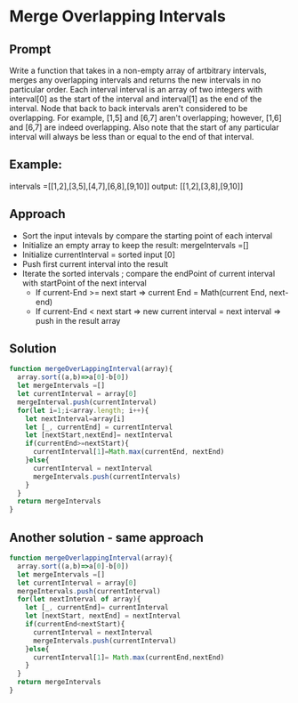 # Merge Overlapping Intervals
## Prompt
Write a function that takes in a non-empty array of artbitrary intervals, merges any overlapping intervals and returns the new intervals in no particular order.
Each interval interval is an array of two integers with interval[0] as the start of the interval and interval[1] as the end of the interval.
Node that back to back intervals aren't considered to be overlapping. For example, [1,5] and [6,7] aren't overlapping; however, [1,6] and [6,7] are indeed overlapping.
Also note that the start of any particular interval will always be less than or equal to the end of that interval.

## Example:
intervals =[[1,2],[3,5],[4,7],[6,8],[9,10]]
output: [[1,2],[3,8],[9,10]]

## Approach
  - Sort the input intevals by compare the starting point of each interval
  - Initialize an empty array to keep the result: mergeIntervals =[]
  - Initialize currentInterval = sorted input [0]
  - Push first current interval into the result
  - Iterate the sorted intervals ; compare the endPoint of current interval with startPoint of the next interval
      - If current-End >= next start => current End = Math(current End, next-end)
      - If current-End < next start => new current interval = next interval => push in the result array

## Solution
```js
function mergeOverLappingInterval(array){
  array.sort((a,b)=>a[0]-b[0])
  let mergeIntervals =[]
  let currentInterval = array[0]
  mergeInterval.push(currentInterval)
  for(let i=1;i<array.length; i++){
    let nextInterval=array[i]
    let [_, currentEnd] = currentInterval
    let [nextStart,nextEnd]= nextInterval
    if(currentEnd>=nextStart){
      currentInterval[1]=Math.max(currentEnd, nextEnd)
    }else{
      currentInterval = nextInterval
      mergeIntervals.push(currentIntervals)
    }
  }
  return mergeIntervals
}

```
## Another solution - same approach

```js
function mergeOverlappingInterval(array){
  array.sort((a,b)=>a[0]-b[0])
  let mergeIntervals =[]
  let currentInterval = array[0]
  mergeIntervals.push(currentInterval)
  for(let nextInterval of array){
    let [_, currentEnd]= currentInterval
    let [nextStart, nextEnd] = nextInterval
    if(currentEnd<nextStart){
      currentInterval = nextInterval
      mergeIntervals.push(currentInterval)
    }else{
      currentInterval[1]= Math.max(currentEnd,nextEnd)
    }
  }
  return mergeIntervals
}
```
